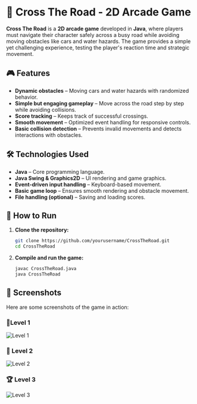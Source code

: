 # 🏁 Cross The Road - 2D Arcade Game

**Cross The Road** is a **2D arcade game** developed in **Java**, where players must navigate their character safely across a busy road while avoiding moving obstacles like cars and water hazards. The game provides a simple yet challenging experience, testing the player's reaction time and strategic movement.

## 🎮 Features
- **Dynamic obstacles** – Moving cars and water hazards with randomized behavior.
- **Simple but engaging gameplay** – Move across the road step by step while avoiding collisions.
- **Score tracking** – Keeps track of successful crossings.
- **Smooth movement** – Optimized event handling for responsive controls.
- **Basic collision detection** – Prevents invalid movements and detects interactions with obstacles.

## 🛠️ Technologies Used
- **Java** – Core programming language.
- **Java Swing & Graphics2D** – UI rendering and game graphics.
- **Event-driven input handling** – Keyboard-based movement.
- **Basic game loop** – Ensures smooth rendering and obstacle movement.
- **File handling (optional)** – Saving and loading scores.

## 🚀 How to Run
1. **Clone the repository:**
   ```bash
   git clone https://github.com/yourusername/CrossTheRoad.git
   cd CrossTheRoad
2. **Compile and run the game:**
   ```bash
   javac CrossTheRoad.java
   java CrossTheRoad

## 📸 Screenshots
Here are some screenshots of the game in action:

### 🏁Level 1
![Level 1](screens/CTR1.jpg)

### 🚗 Level 2
![Level 2](screens/CTR3.jpg)

### 🏆 Level 3
![Level 3](screens/CTR2.jpg)
